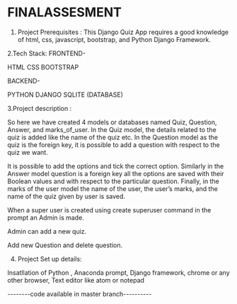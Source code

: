# FINALASSESMENT

1. Project Prerequisites :
This Django Quiz App requires a good knowledge of html, css, javascript, bootstrap, and  Python Django Framework. 

2.Tech Stack: 
FRONTEND- 

HTML
CSS
BOOTSTRAP

BACKEND-

PYTHON DJANGO
SQLITE (DATABASE)


3.Project description :

So here we have created 4 models or databases named Quiz, Question, Answer, and marks_of_user. In the Quiz model, the details related to the quiz is added like the name of the quiz etc. In the Question model as the quiz is the foreign key, it is possible to add a question with respect to the quiz we want.

It is possible to add the options and tick the correct option. Similarly in the Answer model question is a foreign key all the options are saved with their Boolean values and with respect to the particular question. Finally, in the marks of the user model the name of the user, the user’s marks, and the name of the quiz given by user is saved.

When a super user is created using create superuser command in the prompt an Admin is made.

Admin can add a new quiz.

Add new Question and delete question.


4. Project Set up details:

Insatllation of Python , Anaconda prompt,  Django framework, chrome or any other browser, Text editor like atom or notepad



--------code available in master branch----------
